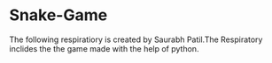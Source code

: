 # Snake-Game
The following respiratiory is created by Saurabh Patil.The Respiratory inclides the the game made with the help of python.

